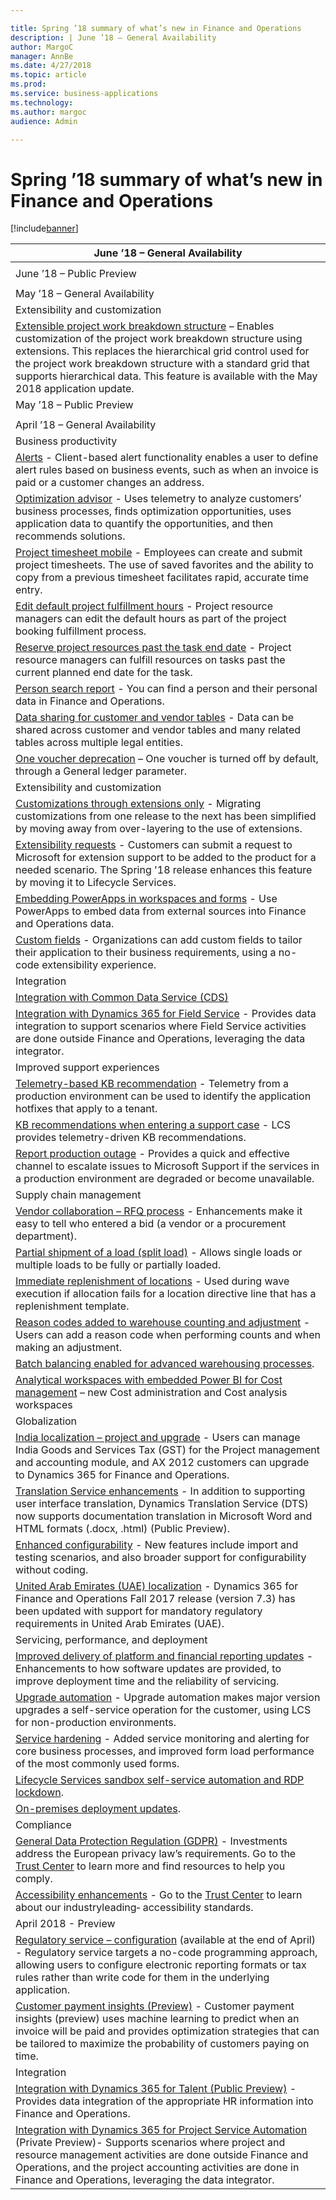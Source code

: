 ```yaml
---

title: Spring ’18 summary of what’s new in Finance and Operations
description: | June ’18 – General Availability                                                                                                                                                                                                                                                                                                                                            | |----------------------------------------------------------------------------------------------------------------------------------------------------------------------------------------------------------------------------------------------------------------------------------------------------------------------------------------------------------------------------| |                                                                                                                                                                                                                                                                                                                                                                            | | June ’18 – Public Preview                                                                                                                                                                                                                                                                                                                                                  | |                                                                                                                                                                                                                                                                                                                                                                            | | May ’18 – General Availability                                                                                                                                                                                                                                                                                                                                             | | Extensibility and customization                                                                                                                                                                                                                                                                                                                                            | | [Extensible project work breakdown structure](extensible-project-work-breakdown-structure.
author: MargoC
manager: AnnBe
ms.date: 4/27/2018
ms.topic: article
ms.prod: 
ms.service: business-applications
ms.technology: 
ms.author: margoc
audience: Admin

---
```

#  Spring ’18 summary of what’s new in Finance and Operations




[!include[banner](../../../includes/banner.md)]

| June ’18 – General Availability                                                                                                                                                                                                                                                                                                                                            |
|----------------------------------------------------------------------------------------------------------------------------------------------------------------------------------------------------------------------------------------------------------------------------------------------------------------------------------------------------------------------------|
|                                                                                                                                                                                                                                                                                                                                                                            |
| June ’18 – Public Preview                                                                                                                                                                                                                                                                                                                                                  |
|                                                                                                                                                                                                                                                                                                                                                                            |
| May ’18 – General Availability                                                                                                                                                                                                                                                                                                                                             |
| Extensibility and customization                                                                                                                                                                                                                                                                                                                                            |
| [Extensible project work breakdown structure](extensible-project-work-breakdown-structure.md) – Enables customization of the project work breakdown structure using extensions. This replaces the hierarchical grid control used for the project work breakdown structure with a standard grid that supports hierarchical data. This feature is available with the May 2018 application update. |
| May ’18 – Public Preview                                                                                                                                                                                                                                                                                                                                                   |
|                                                                                                                                                                                                                                                                                                                                                                            |
| April ’18 – General Availability                                                                                                                                                                                                                                                                                                                                           |
| Business productivity                                                                                                                                                                                                                                                                                                                                                      |
| [Alerts](alerts.md) - Client-based alert functionality enables a user to define alert rules based on business events, such as when an invoice is paid or a customer changes an address.                                                                                                                                                                                   |
| [Optimization advisor](optimization-advisor.md) - Uses telemetry to analyze customers’ business processes, finds optimization opportunities, uses application data to quantify the opportunities, and then recommends solutions.                                                                                                                                          |
| [Project timesheet mobile](project-timesheet-mobile.md) - Employees can create and submit project timesheets. The use of saved favorites and the ability to copy from a previous timesheet facilitates rapid, accurate time entry.                                                                                                                                        |
| [Edit default project fulfillment hours](edit-default-project-fulfillment-hours.md) - Project resource managers can edit the default hours as part of the project booking fulfillment process.                                                                                                                                                                                            |
| [Reserve project resources past the task end date](reserve-project-resources-past-task-end-date.md) - Project resource managers can fulfill resources on tasks past the current planned end date for the task.                                                                                                                                                                               |
| [Person search report](person-search-report.md) - You can find a person and their personal data in Finance and Operations.                                                                                                                                                                                                                                                |
| [Data sharing for customer and vendor tables](data-sharing-customer-vendor-tables.md) - Data can be shared across customer and vendor tables and many related tables across multiple legal entities.                                                                                                                                                                                           |
| [One voucher deprecation](one-voucher-deprecation.md) – One voucher is turned off by default, through a General ledger parameter.                                                                                                                                                                                                                                           |
| Extensibility and customization                                                                                                                                                                                                                                                                                                                                            |
| [Customizations through extensions only](one-voucher-deprecation.md) - Migrating customizations from one release to the next has been simplified by moving away from over-layering to the use of extensions.                                                                                                                                                      |
| [Extensibility requests](extensibility-requests.md) - Customers can submit a request to Microsoft for extension support to be added to the product for a needed scenario. The Spring '18 release enhances this feature by moving it to Lifecycle Services.                                                                                                                  |
| [Embedding PowerApps in workspaces and forms](embedding-powerapps-workspaces-forms.md) - Use PowerApps to embed data from external sources into Finance and Operations data.                                                                                                                                                                                                              |
| [Custom fields](custom-fields.md) - Organizations can add custom fields to tailor their application to their business requirements, using a no-code extensibility experience.                                                                                                                                                                                             |
| Integration                                                                                                                                                                                                                                                                                                                                                                |
| [Integration with Common Data Service (CDS)](integration-common-data-service-cds.md)                                                                                                                                                                                                                                                                                                  |
| [Integration with Dynamics 365 for Field Service](integration-common-data-service-cds.md) - Provides data integration to support scenarios where Field Service activities are done outside Finance and Operations, leveraging the data integrator.                                                                                                                                    |
| Improved support experiences                                                                                                                                                                                                                                                                                                                                               |
| [Telemetry-based KB recommendation](_Lifecycle_Sservices:_Telemetry-base) - Telemetry from a production environment can be used to identify the application hotfixes that apply to a tenant.                                                                                                                                                                              |
| [KB recommendations when entering a support case](kb-recommendations-entering-support-case.md) - LCS provides telemetry-driven KB recommendations.                                                                                                                                                                                                                                         |
| [Report production outage](kb-recommendations-entering-support-case.md) - Provides a quick and effective channel to escalate issues to Microsoft Support if the services in a production environment are degraded or become unavailable.                                                                                                                                                    |
| Supply chain management                                                                                                                                                                                                                                                                                                                                                    |
| [Vendor collaboration – RFQ process](_Vendor_collaboration_–) - Enhancements make it easy to tell who entered a bid (a vendor or a procurement department).                                                                                                                                                                                                               |
| [Partial shipment of a load (split load)](partial-shipment-a-load-split-load.md) - Allows single loads or multiple loads to be fully or partially loaded.                                                                                                                                                                                                                                  |
| [Immediate replenishment of locations](immediate-replenishment-locations.md) - Used during wave execution if allocation fails for a location directive line that has a replenishment template.                                                                                                                                                                                     |
| [Reason codes added to warehouse counting and adjustment](reason-codes-added-to-warehouse-counting-adjustment.md) - Users can add a reason code when performing counts and when making an adjustment.                                                                                                                                                                                                        |
| [Batch balancing enabled for advanced warehousing processes](batch-balancing-enabled-advanced-warehousing-processes.md).                                                                                                                                                                                                                                                                                   |
| [Analytical workspaces with embedded Power BI for Cost management](one-voucher-deprecation.md) – new Cost administration and Cost analysis workspaces                                                                                                                                                                                                                    |
| Globalization                                                                                                                                                                                                                                                                                                                                                              |
| [India localization – project and upgrade](_Globalization_-_India) - Users can manage India Goods and Services Tax (GST) for the Project management and accounting module, and AX 2012 customers can upgrade to Dynamics 365 for Finance and Operations.                                                                                                                  |
| [Translation Service enhancements](translation-service-enhancements.md) - In addition to supporting user interface translation, Dynamics Translation Service (DTS) now supports documentation translation in Microsoft Word and HTML formats (.docx, .html) (Public Preview).                                                                                               |
| [Enhanced configurability](_Globalization_-_Enhanced) - New features include import and testing scenarios, and also broader support for configurability without coding.                                                                                                                                                                                                   |
| [United Arab Emirates (UAE) localization](globalization-united-arab-emirates-localization-fall-2017-release-version-7-3-update.md) - Dynamics 365 for Finance and Operations Fall 2017 release (version 7.3) has been updated with support for mandatory regulatory requirements in United Arab Emirates (UAE).                                                                                                                           |
| Servicing, performance, and deployment                                                                                                                                                                                                                                                                                                                                     |
| [Improved delivery of platform and financial reporting updates](customer-payment-insights-preview.md) - Enhancements to how software updates are provided, to improve deployment time and the reliability of servicing.                                                                                                                                                                  |
| [Upgrade automation](upgrade-automation.md) - Upgrade automation makes major version upgrades a self-service operation for the customer, using LCS for non-production environments.                                                                                                                                                                                         |
| [Service hardening](service-hardening.md) - Added service monitoring and alerting for core business processes, and improved form load performance of the most commonly used forms.                                                                                                                                                                                          |
| [Lifecycle Services sandbox self-service automation and RDP lockdown](lifecycle-services-sandbox-self-service-automation-rdp-lockdown.md).                                                                                                                                                                                                                                                                     |
| [On-premises deployment updates](_On-premises_deployment_updates).                                                                                                                                                                                                                                                                                                        |
| Compliance                                                                                                                                                                                                                                                                                                                                                                 |
| [General Data Protection Regulation (GDPR)](gdpr-compliance.md) - Investments address the European privacy law’s requirements. Go to the [Trust Center](https://www.microsoft.com/en-us/TrustCenter/Privacy/gdpr/default.aspx) to learn more and find resources to help you comply.                                                                                       |
| [Accessibility enhancements](accessibility.md) - Go to the [Trust Center](https://www.microsoft.com/en-us/trustcenter/compliance/accessibility) to learn about our industryleading‑ accessibility standards.                                                                                                                                                              |
| April 2018 - Preview                                                                                                                                                                                                                                                                                                                                                       |
| [Regulatory service – configuration](FOglobalizationregulatoryserviceconfig) (available at the end of April) - Regulatory service targets a no-code programming approach, allowing users to configure electronic reporting formats or tax rules rather than write code for them in the underlying application.                                                            |
| [Customer payment insights (Preview)](customer-payment-insights-preview.md) - Customer payment insights (preview) uses machine learning to predict when an invoice will be paid and provides optimization strategies that can be tailored to maximize the probability of customers paying on time.                                                                                  |
| Integration                                                                                                                                                                                                                                                                                                                                                                |
| [Integration with Dynamics 365 for Talent (Public Preview)](integration-common-data-service-cds.md_1) - Provides data integration of the appropriate HR information into Finance and Operations.                                                                                                                                                                                      |
| [Integration with Dynamics 365 for Project Service Automation](integration-common-data-service-cds.md_2) (Private Preview)- Supports scenarios where project and resource management activities are done outside Finance and Operations, and the project accounting activities are done in Finance and Operations, leveraging the data integrator.                                    |
